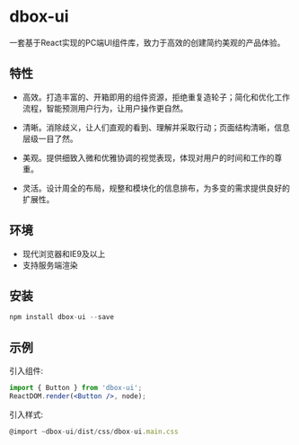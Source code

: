 # dbox-ui
一套基于React实现的PC端UI组件库，致力于高效的创建简约美观的产品体验。

## 特性

+ 高效。打造丰富的、开箱即用的组件资源，拒绝重复造轮子；简化和优化工作流程，智能预测用户行为，让用户操作更自然。

+ 清晰。消除歧义，让人们直观的看到、理解并采取行动；页面结构清晰，信息层级一目了然。

+ 美观。提供细致入微和优雅​​协调的视觉表现，体现对用户的时间和工作的尊重。

+ 灵活。设计周全的布局，规整和模块化的信息排布，为多变的需求提供良好的扩展性。

## 环境

+ 现代浏览器和IE9及以上
+ 支持服务端渲染

## 安装
```jsx
npm install dbox-ui --save
```

## 示例
引入组件:
```jsx
import { Button } from 'dbox-ui';
ReactDOM.render(<Button />, node);
```

引入样式:
```jsx
@import ~dbox-ui/dist/css/dbox-ui.main.css
```


